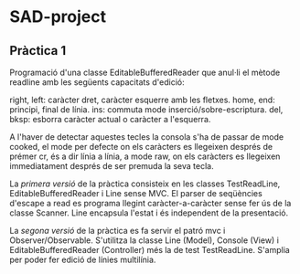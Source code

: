 # SAD-project

## Pràctica 1
Programació d'una classe EditableBufferedReader que anul·li el mètode readline amb les següents capacitats d'edició:

right, left: caràcter dret, caràcter esquerre amb les fletxes.
home, end: principi, final de línia.
ins: commuta mode inserció/sobre-escriptura.
del, bksp: esborra caràcter actual o caràcter a l'esquerra.

A l'haver de detectar aquestes tecles la consola s'ha de passar de mode cooked, el mode per defecte on els caràcters es llegeixen després de prémer cr, és a dir línia a línia, a mode raw, on els caràcters es llegeixen immediatament després de ser premuda la seva tecla.

La *primera versió* de la pràctica consisteix en les classes TestReadLine, EditableBufferedReader i Line sense MVC. El parser de seqüències d'escape a read es programa llegint caràcter-a-caràcter sense fer ús de la classe Scanner. Line encapsula l'estat i és independent de la presentació.

La *segona versió* de la pràctica es fa servir el patró mvc i Observer/Observable. S'utilitza la classe Line (Model), Console (View) i EditableBufferedReader (Controller) més la de test TestReadLine. S'amplia per poder fer edició de línies multilínia.
